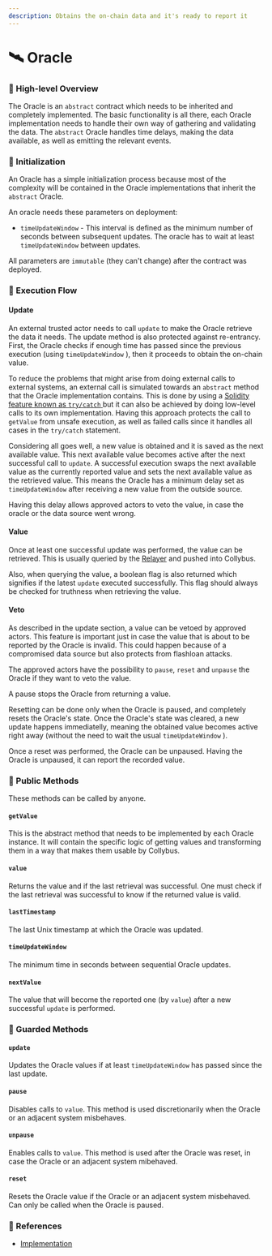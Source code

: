 ```yaml
---
description: Obtains the on-chain data and it's ready to report it
---
```


# 🛰 Oracle

### 🔎 High-level Overview

The Oracle is an `abstract` contract which needs to be inherited and completely implemented. The basic functionality is all there, each Oracle implementation needs to handle their own way of gathering and validating the data. The `abstract` Oracle handles time delays, making the data available, as well as emitting the relevant events.

### 🐣 Initialization

An Oracle has a simple initialization process because most of the complexity will be contained in the Oracle implementations that inherit the `abstract` Oracle.

An oracle needs these parameters on deployment:

* `timeUpdateWindow` - This interval is defined as the minimum number of seconds between subsequent updates. The oracle has to wait at least `timeUpdateWindow` between updates.

All parameters are `immutable` (they can't change) after the contract was deployed.

### 🌈 Execution Flow

#### Update

An external trusted actor needs to call `update` to make the Oracle retrieve the data it needs. The update method is also protected against re-entrancy. First, the Oracle checks if enough time has passed since the previous execution (using `timeUpdateWindow` ), then it proceeds to obtain the on-chain value.

To reduce the problems that might arise from doing external calls to external systems, an external call is simulated towards an `abstract` method that the Oracle implementation contains. This is done by using a [Solidity feature known as `try/catch` ](https://docs.soliditylang.org/en/v0.8.13/control-structures.html#try-catch)but it can also be achieved by doing low-level calls to its own implementation. Having this approach protects the call to `getValue` from unsafe execution, as well as failed calls since it handles all cases in the `try/catch` statement.

Considering all goes well, a new value is obtained and it is saved as the next available value. This next available value becomes active after the next successful call to `update`. A successful execution swaps the next available value as the currently reported value and sets the next available value as the retrieved value. This means the Oracle has a minimum delay set as `timeUpdateWindow` after receiving a new value from the outside source.&#x20;

Having this delay allows approved actors to veto the value, in case the oracle or the data source went wrong.&#x20;

#### Value

Once at least one successful update was performed, the value can be retrieved. This is usually queried by the [Relayer](../relayer.md) and pushed into Collybus.&#x20;

Also, when querying the value, a boolean flag is also returned which signifies if the latest `update` executed successfully. This flag should always be checked for truthness when retrieving the value.

#### Veto

As described in the update section, a value can be vetoed by approved actors. This feature is important just in case the value that is about to be reported by the Oracle is invalid. This could happen because of a compromised data source but also protects from flashloan attacks.

The approved actors have the possibility to `pause`, `reset` and `unpause` the Oracle if they want to veto the value.&#x20;

A pause stops the Oracle from returning a value.

Resetting can be done only when the Oracle is paused, and completely resets the Oracle's state. Once the Oracle's state was cleared, a new update happens immediatelly, meaning the obtained value becomes active right away (without the need to wait the usual `timeUpdateWindow` ).

Once a reset was performed, the Oracle can be unpaused. Having the Oracle is unpaused, it can report the recorded value.

### 📑 Public Methods

These methods can be called by anyone.

#### `getValue`

This is the abstract method that needs to be implemented by each Oracle instance. It will contain the specific logic of getting values and transforming them in a way that makes them usable by Collybus.

#### `value`

Returns the value and if the last retrieval was successful. One must check if the last retrieval was successful to know if the returned value is valid.&#x20;

#### `lastTimestamp`

The last Unix timestamp at which the Oracle was updated.

#### `timeUpdateWindow`

The minimum time in seconds between sequential Oracle updates.

#### `nextValue`

The value that will become the reported one (by `value`) after a new successful `update` is performed.

### 👮 Guarded Methods

#### `update`

Updates the Oracle values if at least `timeUpdateWindow` has passed since the last update.

#### `pause`

Disables calls to `value`. This method is used discretionarily when the Oracle or an adjacent system misbehaves.

#### `unpause`

Enables calls to `value`. This method is used after the Oracle was reset, in case the Oracle or an adjacent system mibehaved.

#### `reset`

Resets the Oracle value if the Oracle or an adjacent system misbehaved. Can only be called when the Oracle is paused.

### 📘 References

* [Implementation](https://github.com/fiatdao/delphi/tree/master/src/oracle)
